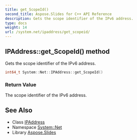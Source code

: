 ```yaml
---
title: get_ScopeId()
second_title: Aspose.Slides for C++ API Reference
description: Gets the scope identifier of the IPv6 address.
type: docs
weight: 14
url: /system.net/ipaddress/get_scopeid/
---
```

## IPAddress::get_ScopeId() method


Gets the scope identifier of the IPv6 address.

```cpp
int64_t System::Net::IPAddress::get_ScopeId()
```


### Return Value

The scope identifier of the IPv6 address.

## See Also

* Class [IPAddress](../)
* Namespace [System::Net](../../)
* Library [Aspose.Slides](../../../)